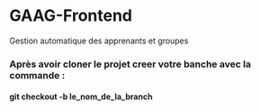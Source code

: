 # GAAG-Frontend
Gestion automatique des apprenants et groupes

### Après avoir cloner le projet creer votre banche avec la commande :
#### git checkout -b le_nom_de_la_branch
